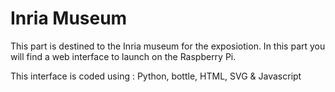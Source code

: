# Inria Museum

This part is destined to the Inria museum for the exposiotion. 
In this part you will find a web interface to launch on the Raspberry Pi.

This interface is coded using : Python, bottle, HTML, SVG & Javascript
